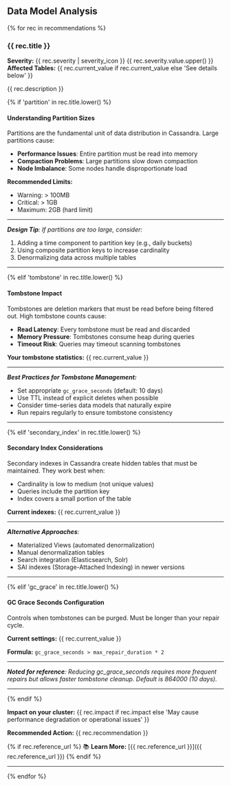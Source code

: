 ## Data Model Analysis

{% for rec in recommendations %}
### {{ rec.title }}

**Severity:** {{ rec.severity | severity_icon }} {{ rec.severity.value.upper() }}  
**Affected Tables:** {{ rec.current_value if rec.current_value else 'See details below' }}

{{ rec.description }}

{% if 'partition' in rec.title.lower() %}
#### Understanding Partition Sizes

Partitions are the fundamental unit of data distribution in Cassandra. Large partitions cause:
- **Performance Issues**: Entire partition must be read into memory
- **Compaction Problems**: Large partitions slow down compaction
- **Node Imbalance**: Some nodes handle disproportionate load

**Recommended Limits:**
- Warning: > 100MB
- Critical: > 1GB
- Maximum: 2GB (hard limit)

---

_**Design Tip**: If partitions are too large, consider:_
1. Adding a time component to partition key (e.g., daily buckets)
2. Using composite partition keys to increase cardinality
3. Denormalizing data across multiple tables

---
{% elif 'tombstone' in rec.title.lower() %}
#### Tombstone Impact

Tombstones are deletion markers that must be read before being filtered out. High tombstone counts cause:
- **Read Latency**: Every tombstone must be read and discarded
- **Memory Pressure**: Tombstones consume heap during queries
- **Timeout Risk**: Queries may timeout scanning tombstones

**Your tombstone statistics:** {{ rec.current_value }}

---

_**Best Practices for Tombstone Management:**_
- Set appropriate `gc_grace_seconds` (default: 10 days)
- Use TTL instead of explicit deletes when possible
- Consider time-series data models that naturally expire
- Run repairs regularly to ensure tombstone consistency

---
{% elif 'secondary_index' in rec.title.lower() %}
#### Secondary Index Considerations

Secondary indexes in Cassandra create hidden tables that must be maintained. They work best when:
- Cardinality is low to medium (not unique values)
- Queries include the partition key
- Index covers a small portion of the table

**Current indexes:** {{ rec.current_value }}

---

_**Alternative Approaches**:_
- Materialized Views (automated denormalization)
- Manual denormalization tables
- Search integration (Elasticsearch, Solr)
- SAI indexes (Storage-Attached Indexing) in newer versions

---
{% elif 'gc_grace' in rec.title.lower() %}
#### GC Grace Seconds Configuration

Controls when tombstones can be purged. Must be longer than your repair cycle.

**Current settings:** {{ rec.current_value }}

**Formula:** `gc_grace_seconds > max_repair_duration * 2`

---

_**Noted for reference**: Reducing gc_grace_seconds requires more frequent repairs but allows faster tombstone cleanup. Default is 864000 (10 days)._

---
{% endif %}

**Impact on your cluster:** {{ rec.impact if rec.impact else 'May cause performance degradation or operational issues' }}

**Recommended Action:** {{ rec.recommendation }}

{% if rec.reference_url %}
📚 **Learn More:** [{{ rec.reference_url }}]({{ rec.reference_url }})
{% endif %}

---

{% endfor %}